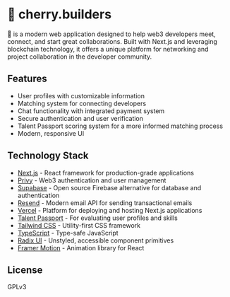 # 🍒 cherry.builders

🍒 is a modern web application designed to help web3 developers meet, connect, and start great collaborations. Built with Next.js and leveraging blockchain technology, it offers a unique platform for networking and project collaboration in the developer community.

## Features

- User profiles with customizable information
- Matching system for connecting developers
- Chat functionality with integrated payment system
- Secure authentication and user verification
- Talent Passport scoring system for a more informed matching process
- Modern, responsive UI

## Technology Stack

- [Next.js](https://nextjs.org/) - React framework for production-grade applications
- [Privy](https://www.privy.io/) - Web3 authentication and user management
- [Supabase](https://supabase.com/) - Open source Firebase alternative for database and authentication
- [Resend](https://resend.com/) - Modern email API for sending transactional emails
- [Vercel](https://vercel.com/) - Platform for deploying and hosting Next.js applications
- [Talent Passport](https://passport.talentprotocol.com/signin) - For evaluating user profiles and skills
- [Tailwind CSS](https://tailwindcss.com/) - Utility-first CSS framework
- [TypeScript](https://www.typescriptlang.org/) - Type-safe JavaScript
- [Radix UI](https://www.radix-ui.com/) - Unstyled, accessible component primitives
- [Framer Motion](https://www.framer.com/motion/) - Animation library for React

## License

GPLv3
